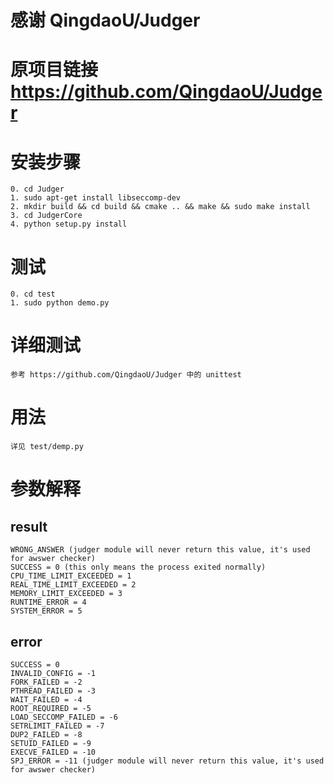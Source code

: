 
# 感谢 QingdaoU/Judger

# 原项目链接 https://github.com/QingdaoU/Judger

# 安装步骤
    0. cd Judger
    1. sudo apt-get install libseccomp-dev
    2. mkdir build && cd build && cmake .. && make && sudo make install
    3. cd JudgerCore
    4. python setup.py install

# 测试

    0. cd test
    1. sudo python demo.py

# 详细测试
    参考 https://github.com/QingdaoU/Judger 中的 unittest

# 用法
    详见 test/demp.py

# 参数解释

## result 
    WRONG_ANSWER (judger module will never return this value, it's used for awswer checker)
    SUCCESS = 0 (this only means the process exited normally)
    CPU_TIME_LIMIT_EXCEEDED = 1
    REAL_TIME_LIMIT_EXCEEDED = 2
    MEMORY_LIMIT_EXCEEDED = 3
    RUNTIME_ERROR = 4
    SYSTEM_ERROR = 5

## error 
    SUCCESS = 0
    INVALID_CONFIG = -1
    FORK_FAILED = -2
    PTHREAD_FAILED = -3
    WAIT_FAILED = -4
    ROOT_REQUIRED = -5
    LOAD_SECCOMP_FAILED = -6
    SETRLIMIT_FAILED = -7
    DUP2_FAILED = -8
    SETUID_FAILED = -9
    EXECVE_FAILED = -10
    SPJ_ERROR = -11 (judger module will never return this value, it's used for awswer checker)